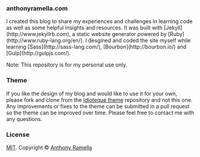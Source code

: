 ### anthonyramella.com
<p>I created this blog to share my experiences and challenges in learning code as well as some helpful insights and resources. It was built with [Jekyll](http://www.jekyllrb.com), a static website generator powered by [Ruby](http://www.ruby-lang.org/en/). I desgined and coded the site myself while learning [Sass](http://sass-lang.com/), [Bourbon](http://bourbon.io/) and [Gulp](http://gulpjs.com/).

Note: This repository is for my personal use only.

### Theme
If you like the design of my blog and would like to use it for your own, please fork and clone from the [Idioteque theme](https://github.com/tonyynot/idioteque-theme) repository and not this one. Any improvements or fixes to the theme can be submitted in a pull request so the theme can be improved over time. Please feel free to contact me with any questions.

### License
[MIT](https://github.com/bk2dcradle/accent/blob/gh-pages/LICENSE). Copyright &copy; [Anthony Ramella](http://twitter.com/tonecodes)
